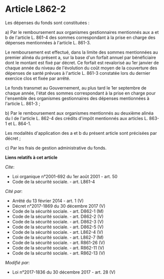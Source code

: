# Article L862-2

Les dépenses du fonds sont constituées :

a) Par le remboursement aux organismes gestionnaires mentionnés aux a et b de l'article L. 861-4 des sommes correspondant à
la prise en charge des dépenses mentionnées à l'article L. 861-3.

Le remboursement est effectué, dans la limite des sommes mentionnées au premier alinéa du présent a, sur la base d'un forfait
annuel par bénéficiaire dont le montant est fixé par décret. Ce forfait est revalorisé au 1er janvier de chaque année du
niveau de l'évolution du coût moyen de la couverture des dépenses de santé prévues à l'article L. 861-3 constatée lors du
dernier exercice clos et fixée par arrêté.

Le fonds transmet au Gouvernement, au plus tard le 1er septembre de chaque année, l'état des sommes correspondant à la prise
en charge pour l'ensemble des organismes gestionnaires des dépenses mentionnées à l'article L. 861-3 ;

b) Par le remboursement aux organismes mentionnés au deuxième alinéa du I de l'article L. 862-4 des crédits d'impôt
mentionnés aux articles L. 863-1 et L. 864-1.

Les modalités d'application des a et b du présent article sont précisées par décret ;

c) Par les frais de gestion administrative du fonds.

**Liens relatifs à cet article**

_Cite_:

  - Loi organique n°2001-692 du 1er août 2001 - art. 50
  - Code de la sécurité sociale. - art. L861-4

_Cité par_:

  - Arrêté du 13 février 2014 - art. 1 (V)
  - Décret n°2017-1869 du 30 décembre 2017 (V)
  - Code de la sécurité sociale. - art. D862-1 (M)
  - Code de la sécurité sociale. - art. D862-2 (V)
  - Code de la sécurité sociale. - art. D862-3 (V)
  - Code de la sécurité sociale. - art. D862-5 (V)
  - Code de la sécurité sociale. - art. L862-4 (V)
  - Code de la sécurité sociale. - art. L862-7 (M)
  - Code de la sécurité sociale. - art. R861-26 (V)
  - Code de la sécurité sociale. - art. R862-11 (V)
  - Code de la sécurité sociale. - art. R862-13 (V)

_Modifié par_:

  - Loi n°2017-1836 du 30 décembre 2017 - art. 28 (V)
